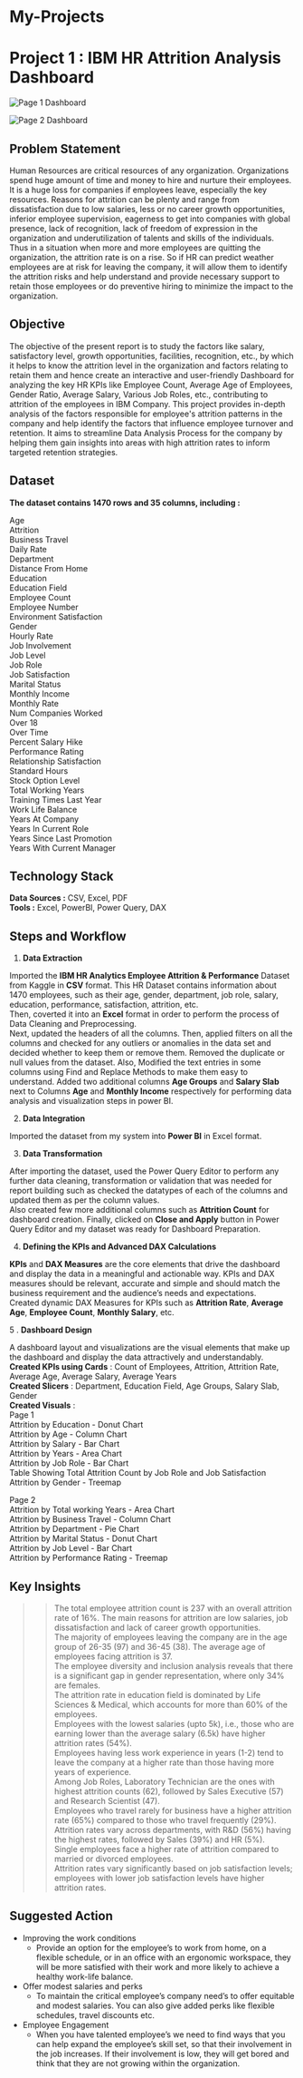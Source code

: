 # My-Projects

# Project 1 : IBM HR Attrition Analysis Dashboard

![Page 1 Dashboard](https://github.com/user-attachments/assets/d86b8971-fab3-450b-ba0b-dff570661bac)

![Page 2 Dashboard](https://github.com/user-attachments/assets/5ca96686-3848-450e-8ec4-2f2f0e1d62b9)

## Problem Statement
Human Resources are critical resources of any organization. Organizations spend huge amount of time and money to hire and nurture their employees. It is a huge loss for companies if employees leave, especially the key resources. Reasons for attrition can be plenty and range from dissatisfaction due to low salaries, less or no career growth opportunities, inferior employee supervision, eagerness to get into companies with global presence, lack of recognition, lack of freedom of expression in the organization and underutilization of talents and skills of the individuals. Thus in a situation when more and more employees are quitting the organization, the attrition rate is on a rise. So if HR can predict weather employees are at risk for leaving the company, it will allow them to identify the attrition risks and help understand and provide necessary support to retain those employees or do preventive hiring to minimize the impact to the organization.

## Objective

The objective of the present report is to study the factors like salary, satisfactory level, growth opportunities, facilities, recognition, etc., by which it helps to know the attrition level in the organization and factors relating to retain them and hence create an interactive and user-friendly Dashboard for analyzing the key HR KPIs like Employee Count, Average Age of Employees, Gender Ratio, Average Salary, Various Job Roles, etc., contributing to attrition of the employees in IBM Company. This project provides in-depth analysis of the factors responsible for employee's attrition patterns in the company and help identify the factors that influence employee turnover and retention. It aims to streamline Data Analysis Process for the company by helping them gain insights into areas with high attrition rates to inform targeted retention strategies.

## Dataset

**The dataset contains 1470 rows and 35 columns, including :**

Age  
Attrition  
Business Travel  
Daily Rate  
Department  
Distance From Home  
Education  
Education Field  
Employee Count  
Employee Number  
Environment Satisfaction  
Gender  
Hourly Rate  
Job Involvement  
Job Level  
Job Role  
Job Satisfaction  
Marital Status  
Monthly Income  
Monthly Rate  
Num Companies Worked  
Over 18  
Over Time  
Percent Salary Hike  
Performance Rating  
Relationship Satisfaction  
Standard Hours  
Stock Option Level  
Total Working Years  
Training Times Last Year  
Work Life Balance  
Years At Company  
Years In Current Role  
Years Since Last Promotion  
Years With Current Manager  

## Technology Stack

**Data Sources :** CSV, Excel, PDF  
**Tools :** Excel, PowerBI, Power Query, DAX  

## Steps and Workflow

1. **Data Extraction**

Imported the **IBM HR Analytics Employee Attrition & Performance** Dataset from Kaggle in **CSV** format. This HR Dataset contains information about 1470 employees, such as their age, gender, department, job role, salary, education, performance, satisfaction, attrition, etc.  
Then, coverted it into an **Excel** format in order to perform the process of Data Cleaning and Preprocessing.  
Next, updated the headers of all the columns. Then, applied filters on all the columns and checked for any outliers or anomalies in the data set and decided whether to keep them or remove them. Removed the duplicate or null values from the dataset. Also, Modified the text entries in some columns using Find and Replace Methods to make them easy to understand.
Added two additional columns **Age Groups** and **Salary Slab** next to Columns **Age** and **Monthly Income** respectively for performing data analysis and visualization steps in power BI.

2. **Data Integration**

Imported the dataset from my system into **Power BI** in Excel format.

3. **Data Transformation**

After importing the dataset, used the Power Query Editor to perform any further data cleaning, transformation or validation that was needed for report building such as checked the datatypes of each of the columns and updated them as per the column values.  
Also created few more additional columns such as **Attrition Count** for dashboard creation. Finally, clicked on **Close and Apply** button in Power Query Editor and my dataset was ready for Dashboard Preparation.

4. **Defining the KPIs and Advanced DAX Calculations**

**KPIs** and **DAX Measures** are the core elements that drive the dashboard and display the data in a meaningful and actionable way. KPIs and DAX measures should be relevant, accurate and simple and should match the business requirement and the audience’s needs and expectations.   
Created dynamic DAX Measures for KPIs such as **Attrition Rate**, **Average Age**, **Employee Count**, **Monthly Salary**, etc.

5 . **Dashboard Design**

A dashboard layout and visualizations are the visual elements that make up the dashboard and display the data attractively and understandably.  
**Created KPIs using Cards** : Count of Employees, Attrition, Attrition Rate, Average Age, Average Salary, Average Years  
**Created Slicers** : Department, Education Field, Age Groups, Salary Slab, Gender  
**Created Visuals** :  
Page 1  
Attrition by Education - Donut Chart  
Attrition by Age - Column Chart  
Attrition by Salary - Bar Chart  
Attrition by Years - Area Chart  
Attrition by Job Role - Bar Chart  
Table Showing Total Attrition Count by Job Role and Job Satisfaction  
Attrition by Gender - Treemap  


Page 2  
Attrition by Total working Years - Area Chart  
Attrition by Business Travel - Column Chart  
Attrition by Department - Pie Chart  
Attrition by Marital Status - Donut Chart  
Attrition by Job Level - Bar Chart  
Attrition by Performance Rating - Treemap  

## Key Insights

>> The total employee attrition count is 237 with an overall attrition rate of 16%. The main reasons for attrition are low salaries, job dissatisfaction and lack of career growth opportunities.  
>> The majority of employees leaving the company are in the age group of 26-35 (97) and 36-45 (38). The average age of employees facing attrition is 37.  
>> The employee diversity and inclusion analysis reveals that there is a significant gap in gender representation, where only 34% are females.  
>> The attrition rate in education field is dominated by Life Sciences & Medical, which accounts for more than 60% of the employees.  
>> Employees with the lowest salaries (upto 5k), i.e., those who are earning lower than the average salary (6.5k) have higher attrition rates (54%).  
>> Employees having less work experience in years (1-2) tend to leave the company at a higher rate than those having more years of experience.  
>> Among Job Roles, Laboratory Technician are the ones with highest attrition counts (62), followed by Sales Executive (57) and Research Scientist (47).  
>> Employees who travel rarely for business have a higher attrition rate (65%) compared to those who travel frequently (29%).  
>> Attrition rates vary across departments, with R&D (56%) having the highest rates, followed by Sales (39%) and HR (5%).  
>> Single employees face a higher rate of attrition compared to married or divorced employees.  
>> Attrition rates vary significantly based on job satisfaction levels; employees with lower job satisfaction levels have higher attrition rates.  

## Suggested Action

* Improving the work conditions
    * Provide an option for the employee’s to work from home, on a flexible schedule, or in an office with an ergonomic workspace, they will be more satisfied with their work and more likely to achieve a healthy work-life balance.  
* Offer modest salaries and perks
    * To maintain the critical employee’s company need’s to offer equitable and modest salaries. You can also give added perks like flexible schedules, travel discounts etc.  
* Employee Engagement
    * When you have talented employee’s we need to find ways that you can help expand the employee’s skill set, so that their involvement in the job increases. If their involvement is low, they will get bored and think that they are not growing within the organization.  
